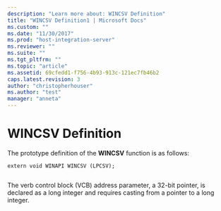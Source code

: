 ```yaml
---
description: "Learn more about: WINCSV Definition"
title: "WINCSV Definition1 | Microsoft Docs"
ms.custom: ""
ms.date: "11/30/2017"
ms.prod: "host-integration-server"
ms.reviewer: ""
ms.suite: ""
ms.tgt_pltfrm: ""
ms.topic: "article"
ms.assetid: 69cfedd1-f756-4b93-913c-121ec7fb46b2
caps.latest.revision: 3
author: "christopherhouser"
ms.author: "test"
manager: "anneta"
---
```

# WINCSV Definition
The prototype definition of the **WINCSV** function is as follows:  
  
```  
extern void WINAPI WINCSV (LPCSV);  
  
```  
  
 The verb control block (VCB) address parameter, a 32-bit pointer, is declared as a long integer and requires casting from a pointer to a long integer.
